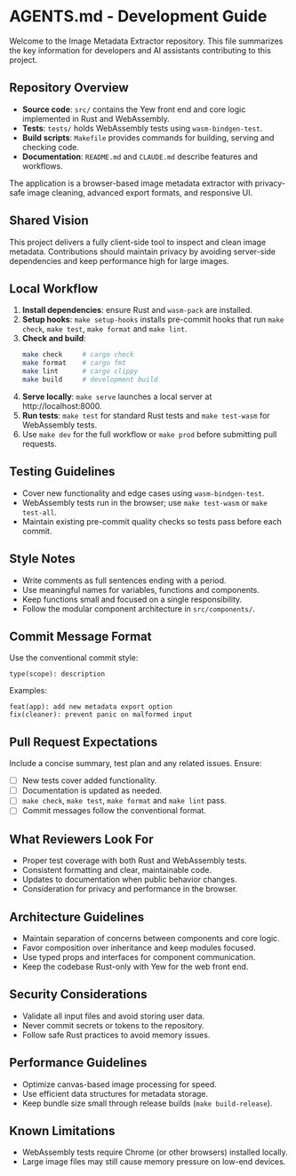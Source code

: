# AGENTS.md - Development Guide

Welcome to the Image Metadata Extractor repository. This file summarizes the key information for developers and AI assistants contributing to this project.

## Repository Overview
- **Source code**: `src/` contains the Yew front end and core logic implemented in Rust and WebAssembly.
- **Tests**: `tests/` holds WebAssembly tests using `wasm-bindgen-test`.
- **Build scripts**: `Makefile` provides commands for building, serving and checking code.
- **Documentation**: `README.md` and `CLAUDE.md` describe features and workflows.

The application is a browser-based image metadata extractor with privacy-safe image cleaning, advanced export formats, and responsive UI.

## Shared Vision
This project delivers a fully client-side tool to inspect and clean image metadata. Contributions should maintain privacy by avoiding server-side dependencies and keep performance high for large images.

## Local Workflow
1. **Install dependencies**: ensure Rust and `wasm-pack` are installed.
2. **Setup hooks**: `make setup-hooks` installs pre-commit hooks that run `make check`, `make test`, `make format` and `make lint`.
3. **Check and build**:
   ```bash
   make check     # cargo check
   make format    # cargo fmt
   make lint      # cargo clippy
   make build     # development build
   ```
4. **Serve locally**: `make serve` launches a local server at http://localhost:8000.
5. **Run tests**: `make test` for standard Rust tests and `make test-wasm` for WebAssembly tests.
6. Use `make dev` for the full workflow or `make prod` before submitting pull requests.

## Testing Guidelines
- Cover new functionality and edge cases using `wasm-bindgen-test`.
- WebAssembly tests run in the browser; use `make test-wasm` or `make test-all`.
- Maintain existing pre-commit quality checks so tests pass before each commit.

## Style Notes
- Write comments as full sentences ending with a period.
- Use meaningful names for variables, functions and components.
- Keep functions small and focused on a single responsibility.
- Follow the modular component architecture in `src/components/`.

## Commit Message Format
Use the conventional commit style:
```
type(scope): description
```
Examples:
```
feat(app): add new metadata export option
fix(cleaner): prevent panic on malformed input
```

## Pull Request Expectations
Include a concise summary, test plan and any related issues. Ensure:
- [ ] New tests cover added functionality.
- [ ] Documentation is updated as needed.
- [ ] `make check`, `make test`, `make format` and `make lint` pass.
- [ ] Commit messages follow the conventional format.

## What Reviewers Look For
- Proper test coverage with both Rust and WebAssembly tests.
- Consistent formatting and clear, maintainable code.
- Updates to documentation when public behavior changes.
- Consideration for privacy and performance in the browser.

## Architecture Guidelines
- Maintain separation of concerns between components and core logic.
- Favor composition over inheritance and keep modules focused.
- Use typed props and interfaces for component communication.
- Keep the codebase Rust-only with Yew for the web front end.

## Security Considerations
- Validate all input files and avoid storing user data.
- Never commit secrets or tokens to the repository.
- Follow safe Rust practices to avoid memory issues.

## Performance Guidelines
- Optimize canvas-based image processing for speed.
- Use efficient data structures for metadata storage.
- Keep bundle size small through release builds (`make build-release`).

## Known Limitations
- WebAssembly tests require Chrome (or other browsers) installed locally.
- Large image files may still cause memory pressure on low-end devices.


